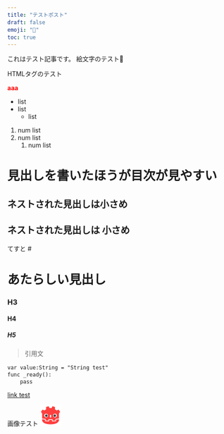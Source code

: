 ```yaml
---
title: "テストポスト"
draft: false
emoji: "🧨"
toc: true
---
```


これはテスト記事です。
絵文字のテスト🎈

HTMLタグのテスト

<b style="color:red;">aaa</b>

- list
- list
  - list

1. num list
2. num list
   1. num list

# 見出しを書いたほうが目次が見やすい

## ネストされた見出しは小さめ

## ネストされた見出しは 小さめ

てすと # 

# あたらしい見出し

### H3

#### H4

##### H5

> 引用文

```gdscript
var value:String = "String test"
func _ready():
    pass
```

[link test](#)

画像テスト
![image test](Godot_icon%201.png)